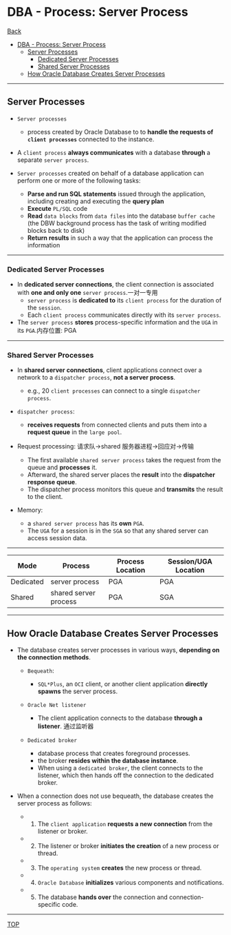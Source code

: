 # DBA - Process: Server Process

[Back](../../index.md)

- [DBA - Process: Server Process](#dba---process-server-process)
  - [Server Processes](#server-processes)
    - [Dedicated Server Processes](#dedicated-server-processes)
    - [Shared Server Processes](#shared-server-processes)
  - [How Oracle Database Creates Server Processes](#how-oracle-database-creates-server-processes)

---

## Server Processes

- `Server processes`
  - process created by Oracle Database to to **handle the requests of `client processes`** connected to the instance.
- A `client process` **always communicates** with a database **through** a separate `server process`.

- `Server processes` created on behalf of a database application can perform one or more of the following tasks:
  - **Parse and run SQL statements** issued through the application, including creating and executing the **query plan**
  - **Execute** `PL/SQL` code
  - **Read** `data blocks` from `data files` into the database `buffer cache` (the DBW background process has the task of writing modified blocks back to disk)
  - **Return results** in such a way that the application can process the information

---

### Dedicated Server Processes

- In **dedicated server connections**, the client connection is associated with **one and only one** `server process`.一对一专用
  - `server process` is **dedicated to** its `client process` for the duration of the `session`.
  - Each `client process` communicates directly with its `server process`.
- The `server process` **stores** process-specific information and the `UGA` in its `PGA`.内存位置: PGA

---

### Shared Server Processes

- In **shared server connections**, client applications connect over a network to a `dispatcher process`, **not a server process**.

  - e.g., 20 `client processes` can connect to a single `dispatcher process`.

- `dispatcher process`:

  - **receives requests** from connected clients and puts them into a **request queue** in the `large pool`.

- Request processing: 请求队->shared 服务器进程->回应对->传输

  - The first available `shared server process` takes the request from the queue and **processes** it.
  - Afterward, the shared server places the **result** into the **dispatcher response queue**.
  - The dispatcher process monitors this queue and **transmits** the result to the client.

- Memory:
  - a `shared server process` has its **own** `PGA`.
  - The `UGA` for a session is in the `SGA` so that any shared server can access session data.

---

| Mode      | Process               | Process Location | Session/UGA Location |
| --------- | --------------------- | ---------------- | -------------------- |
| Dedicated | server process        | PGA              | PGA                  |
| Shared    | shared server process | PGA              | SGA                  |

---

## How Oracle Database Creates Server Processes

- The database creates server processes in various ways, **depending on the connection methods**.

  - `Bequeath`:
    - `SQL*Plus`, an `OCI` client, or another client application **directly spawns** the server process.

  - `Oracle Net listener`
    - The client application connects to the database **through a listener**. 通过监听器

  - `Dedicated broker`
    - database process that creates foreground processes. 
    - the broker **resides within the database instance**. 
    - When using a `dedicated broker`, the client connects to the listener, which then hands off the connection to the dedicated broker.

- When a connection does not use bequeath, the database creates the server process as follows:
  - 1. The `client application` **requests a new connection** from the listener or broker.
  - 2. The listener or broker **initiates the creation** of a new process or thread.
  - 3. The `operating system` **creates** the new process or thread.
  - 4. `Oracle Database` **initializes** various components and notifications.
  - 5. The database **hands over** the connection and connection-specific code.


---

[TOP](#dba---process-server-process)
